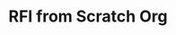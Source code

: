# RFI from Scratch Org

<div id="lightning"></div>

<script type="text/javascript" src="https://agility-fun-1242-dev-ed.scratch.my.site.com/lightning/lightning.out.js"></script>

<script type="text/javascript">
$Lightning.use("c:requestForInformationApp", function() {
        $Lightning.createComponent(
             "c:requestForInformationForm",
             {"rfi_controller":"RFI Controller 0000"},
             "lightning",
             function(cmp) {
                 console.log("LWC Component Created.");
             } 
      );
    },
    'https://agility-fun-1242-dev-ed.scratch.my.site.com/Admissions'
);
</script>
